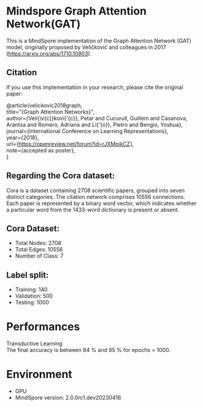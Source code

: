 # Mindspore Graph Attention Network(GAT)

This is a MindSpore implementation of the Graph Attention Network (GAT) model, originally proposed by Veličković and colleagues in 2017 (https://arxiv.org/abs/1710.10903).
## Citation

If you use this implementation in your research, please cite the original paper:  

@article{velickovic2018graph,  
title="{Graph Attention Networks}",  
author={Veli{\v{c}}kovi{'{c}}, Petar and Cucurull, Guillem and Casanova, Arantxa and Romero, Adriana and Li{'{o}}, Pietro and Bengio, Yoshua},  
journal={International Conference on Learning Representations},  
year={2018},  
url={https://openreview.net/forum?id=rJXMpikCZ},  
note={accepted as poster},  
}

## Regarding the Cora dataset:

Cora is a dataset containing 2708 scientific papers, grouped into seven distinct categories. The citation network comprises 10556 connections. Each paper is represented by a binary word vector, which indicates whether a particular word from the 1433-word dictionary is present or absent.

## Cora Dataset:

  - Total Nodes: 2708
  - Total Edges: 10556
  - Number of Class: 7

## Label split:

  - Training: 140
  - Validation: 500
  - Testing: 1000
# Performances
Transductive Learning  
The final accuracy is between 84 % and 85 % for epochs = 1000.

# Environment
- GPU
- MindSpore version:  2.0.0rc1.dev20230416
